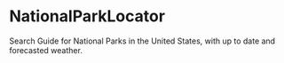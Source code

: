 # NationalParkLocator
Search Guide for National Parks in the United States, with up to date and forecasted weather. 
